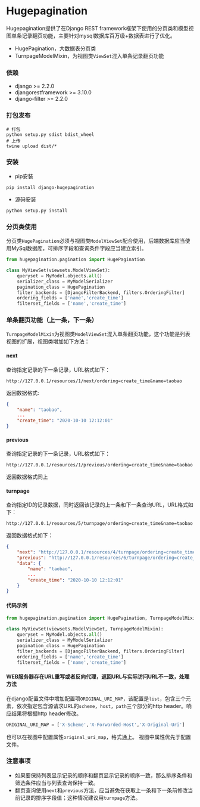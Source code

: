 # Hugepagination

Hugepagination提供了在Django REST framework框架下使用的分页类和模型视图单条记录翻页功能，主要针对mysql数据库百万级+数据表进行了优化。
+ HugePagination，大数据表分页类
+ TurnpageModelMixin，为视图类`ViewSet`混入单条记录翻页功能

### 依赖
+ django >= 2.2.0
+ djangorestframework >= 3.10.0
+ django-filter >= 2.2.0
### 打包发布
```shell
# 打包
python setup.py sdist bdist_wheel
# 上传
twine upload dist/*
```
### 安装
+ pip安装
```shell
pip install django-hugepagination
```
+ 源码安装
```shell
python setup.py install
```

### 分页类使用
分页类`HugePagination`必须与视图类`ModelViewSet`配合使用，后端数据库应当使用MySql数据库，可排序字段和查询条件字段应当建立索引。
```python
from hugepagination.pagination import HugePagination

class MyViewSet(viewsets.ModelViewSet):
    queryset = MyModel.objects.all()
    serializer_class = MyModelSerializer
    pagination_class = HugePagination
    filter_backends = [DjangoFilterBackend, filters.OrderingFilter]
    ordering_fields = ['name','create_time']
    filterset_fields = ['name','create_time']
```
### 单条翻页功能（上一条，下一条）
`TurnpageModelMixin`为视图类`ModelViewSet`混入单条翻页功能，这个功能是列表视图的扩展，视图类增加如下方法：
#### next
查询指定记录的下一条记录，URL格式如下：
```
http://127.0.0.1/resources/1/next/ordering=create_time&name=taobao
```
返回数据格式:
```json
{
    "name": "taobao",
    ...
    "create_time": "2020-10-10 12:12:01"
}
```
#### previous
查询指定记录的下一条记录，URL格式如下：
```
http://127.0.0.1/resources/1/previous/ordering=create_time&name=taobao
```
返回数据格式同上
#### turnpage
查询指定ID的记录数据，同时返回该记录的上一条和下一条查询URL，URL格式如下：
```
http://127.0.0.1/resources/5/turnpage/ordering=create_time&name=taobao
```
返回数据格式如下：
```json
{
    "next": "http://127.0.0.1/resources/4/turnpage/ordering=create_time&name=taobao",
    "previous": "http://127.0.0.1/resources/6/turnpage/ordering=create_time&name=taobao",
    "data": {
        "name": "taobao",
        ...
        "create_time": "2020-10-10 12:12:01"        
    }
}
```
#### 代码示例
```python
from hugepagination.pagination import HugePagination, TurnpageModelMixin

class MyViewSet(viewsets.ModelViewSet, TurnpageModelMixin):
    queryset = MyModel.objects.all()
    serializer_class = MyModelSerializer
    pagination_class = HugePagination
    filter_backends = [DjangoFilterBackend, filters.OrderingFilter]
    ordering_fields = ['name','create_time']
    filterset_fields = ['name','create_time']
```
#### WEB服务器存在URL重写或者反向代理，返回URL与实际访问URL不一致，处理方法
在django配置文件中增加配置项`ORIGINAL_URI_MAP`，该配置是`list`，包含三个元素，依次指定包含源请求URL的`scheme`，`host`，`path`三个部分的http header。响应结果将根据http header修改。
```python
ORIGINAL_URI_MAP = ['X-Scheme','X-Forwarded-Host','X-Original-Uri']
```
也可以在视图中配置属性`original_uri_map`，格式通上。
视图中属性优先于配置文件。
### 注意事项
+ 如果要保持列表显示记录的顺序和翻页显示记录的顺序一致，那么排序条件和筛选条件应当与列表查询保持一致。
+ 翻页查询使用`next`和`previous`方法，应当避免在获取上一条和下一条前修改当前记录的排序字段值；这种情况建议用`turnpage`方法。
